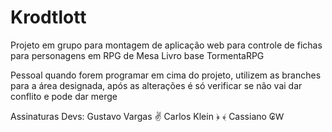 # Krodtlott
Projeto em grupo para montagem de aplicação web para controle de fichas para personagens em RPG de Mesa
Livro base TormentaRPG

Pessoal quando forem programar em cima do projeto, utilizem as branches para a área designada, após as alterações é só verificar se não vai dar conflito e pode dar merge

Assinaturas Devs:
Gustavo Vargas ✌
Carlos Klein ﴿ ﴾
Cassiano ₢Ⱳ
